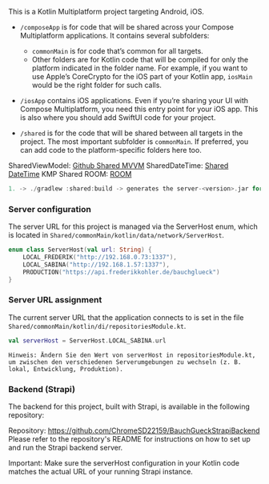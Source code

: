 This is a Kotlin Multiplatform project targeting Android, iOS.

* `/composeApp` is for code that will be shared across your Compose Multiplatform applications.
  It contains several subfolders:
  - `commonMain` is for code that’s common for all targets.
  - Other folders are for Kotlin code that will be compiled for only the platform indicated in the folder name.
    For example, if you want to use Apple’s CoreCrypto for the iOS part of your Kotlin app,
    `iosMain` would be the right folder for such calls.

* `/iosApp` contains iOS applications. Even if you’re sharing your UI with Compose Multiplatform, 
  you need this entry point for your iOS app. This is also where you should add SwiftUI code for your project.

* `/shared` is for the code that will be shared between all targets in the project.
  The most important subfolder is `commonMain`. If preferred, you can add code to the platform-specific folders here too.


SharedViewModel: [Github Shared MVVM](https://github.com/sunildhiman90/KMPAppSharedViewModel/tree/main)
SharedDateTime: [Shared DateTime](https://raed-o-ghazal.medium.com/kotlinx-localdatetime-manipulation-for-kmm-eacfede93aba)
KMP Shared ROOM: [ROOM]("https://github.com/android/kotlin-multiplatform-samples/tree/main/Fruitties")

``` kotlin
1. -> ./gradlew :shared:build -> generates the server-<version>.jar for the server
```

### Server configuration
The server URL for this project is managed via the ServerHost enum, which is located in `Shared/commonMain/kotlin/data/network/ServerHost`.
``` kotlin
enum class ServerHost(val url: String) {
    LOCAL_FREDERIK("http://192.168.0.73:1337"),
    LOCAL_SABINA("http://192.168.1.57:1337"),
    PRODUCTION("https://api.frederikkohler.de/bauchglueck")
}
```

### Server URL assignment
The current server URL that the application connects to is set in the file `Shared/commonMain/kotlin/di/repositoriesModule.kt`.
``` kotlin
val serverHost = ServerHost.LOCAL_SABINA.url
```
`Hinweis: Ändern Sie den Wert von serverHost in repositoriesModule.kt, um zwischen den verschiedenen Serverumgebungen zu wechseln (z. B. lokal, Entwicklung, Produktion).`

### Backend (Strapi)
The backend for this project, built with Strapi, is available in the following repository:

Repository: https://github.com/ChromeSD22159/BauchGueckStrapiBackend
Please refer to the repository's README for instructions on how to set up and run the Strapi backend server.

Important: Make sure the serverHost configuration in your Kotlin code matches the actual URL of your running Strapi instance.